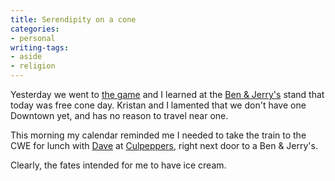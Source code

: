 ```yaml
---
title: Serendipity on a cone
categories:
- personal
writing-tags:
- aside
- religion
---
```


Yesterday we went to [the game][1] and I learned at the [Ben & Jerry's][2] stand that today was free cone day.  Kristan and I lamented that we don't have one Downtown yet, and has no reason to travel near one.

This morning my calendar reminded me I needed to take the train to the CWE for lunch with [Dave][3] at [Culpeppers][4], right next door to a Ben & Jerry's.

Clearly, the fates intended for me to have ice cream.

   [1]: http://mlb.mlb.com/NASApp/mlb/news/wrap.jsp?ymd=20060424&content_id=1416694&vkey=wrapup2005&fext=.jsp&c_id=mlb
   [2]: http://www.benandjerrys.com/
   [3]: http://bangroot.hopto.org/
   [4]: http://www.culpeppers.com/

